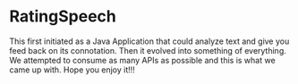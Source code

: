 # RatingSpeech

This first initiated as a Java Application that could analyze text and give you feed back on its connotation. Then it evolved
into something of everything. We attempted to consume as many APIs as possible and this is what we came up with. Hope you 
enjoy it!!!
